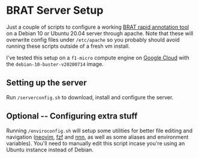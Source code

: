 # BRAT Server Setup
Just a couple of scripts to configure a working
[BRAT rapid annotation tool][brat] on a Debian 10 or Ubuntu 20.04 server
through apache. Note that these will overwrite config files under
`/etc/apache` so you probably should avoid running these scripts outside
of a fresh vm install.

I've tested this setup on a `f1-micro` compute engine on [Google Cloud][gcp]
with the `debian-10-buster-v20200714` image.

## Setting up the server
Run `/serverconfig.sh` to download, install and configure the server.

## Optional -- Configuring extra stuff
Running `/enviroconfig.sh` will setup some utilities for better file editing
and navigation ([neovim][nvim], [fzf][fzf] and [nnn][nnn], as well as some
aliases and environment variables). You'll need to manually edit this script
incase you're using an Ubuntu instance instead of Debian.

[brat]: https://brat.nlplab.org/index.html
[gcp]: https://cloud.google.com/free
[nvim]: https://github.com/neovim/neovim
[fzf]: https://github.com/junegunn/fzf
[nnn]: https://github.com/jarun/nnn
